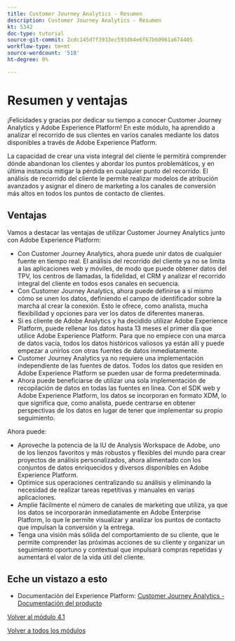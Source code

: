 ```yaml
---
title: Customer Journey Analytics - Resumen
description: Customer Journey Analytics - Resumen
kt: 5342
doc-type: tutorial
source-git-commit: 2cdc145d7f3933ec593db4e6f67b60961a674405
workflow-type: tm+mt
source-wordcount: '518'
ht-degree: 0%

---
```


# Resumen y ventajas

¡Felicidades y gracias por dedicar su tiempo a conocer Customer Journey Analytics y Adobe Experience Platform!
En este módulo, ha aprendido a analizar el recorrido de sus clientes en varios canales mediante los datos disponibles a través de Adobe Experience Platform.

La capacidad de crear una vista integral del cliente le permitirá comprender dónde abandonan los clientes y abordar los puntos problemáticos, y en última instancia mitigar la pérdida en cualquier punto del recorrido.
El análisis de recorrido del cliente le permite realizar modelos de atribución avanzados y asignar el dinero de marketing a los canales de conversión más altos en todos los puntos de contacto de clientes.

## Ventajas

Vamos a destacar las ventajas de utilizar Customer Journey Analytics junto con Adobe Experience Platform:

- Con Customer Journey Analytics, ahora puede unir datos de cualquier fuente en tiempo real. El análisis del recorrido del cliente ya no se limita a las aplicaciones web y móviles, de modo que puede obtener datos del TPV, los centros de llamadas, la fidelidad, el CRM y analizar el recorrido integral del cliente en todos esos canales en secuencia.
- Con Customer Journey Analytics, ahora puede definirse a sí mismo cómo se unen los datos, definiendo el campo de identificador sobre la marcha al crear la conexión. Esto le ofrece, como analista, mucha flexibilidad y opciones para ver los datos de diferentes maneras.
- Si es cliente de Adobe Analytics y ha decidido utilizar Adobe Experience Platform, puede rellenar los datos hasta 13 meses el primer día que utilice Adobe Experience Platform. Para que no empiece con una marca de datos vacía, todos los datos históricos valiosos ya están allí y puede empezar a unirlos con otras fuentes de datos inmediatamente.
- Customer Journey Analytics ya no requiere una implementación independiente de las fuentes de datos. Todos los datos que residen en Adobe Experience Platform se pueden usar de forma predeterminada.
- Ahora puede beneficiarse de utilizar una sola implementación de recopilación de datos en todas las fuentes en línea. Con el SDK web y Adobe Experience Platform, los datos se incorporan en formato XDM, lo que significa que, como analista, puede centrarse en obtener perspectivas de los datos en lugar de tener que implementar su propio seguimiento.

Ahora puede:

- Aproveche la potencia de la IU de Analysis Workspace de Adobe, uno de los lienzos favoritos y más robustos y flexibles del mundo para crear proyectos de análisis personalizados, ahora alimentado con los conjuntos de datos enriquecidos y diversos disponibles en Adobe Experience Platform.
- Optimice sus operaciones centralizando su análisis y eliminando la necesidad de realizar tareas repetitivas y manuales en varias aplicaciones.
- Amplíe fácilmente el número de canales de marketing que utiliza, ya que los datos se incorporarán inmediatamente en Adobe Enterprise Platform, lo que le permite visualizar y analizar los puntos de contacto que impulsan la conversión y la entrega.
- Tenga una visión más sólida del comportamiento de su cliente, que le permite comprender las próximas acciones de su cliente y organizar un seguimiento oportuno y contextual que impulsará compras repetidas y aumentará el valor de la vida útil del cliente.

## Eche un vistazo a esto

- Documentación del Experience Platform: [Customer Journey Analytics - Documentación del producto](https://docs.adobe.com/content/help/es-ES/experience-cloud/user-guides/home.translate.html)

[Volver al módulo 4.1](./customer-journey-analytics-build-a-dashboard.md)

[Volver a todos los módulos](../../../overview.md)
